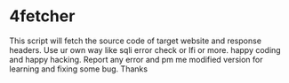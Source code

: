 # 4fetcher
This script will fetch the source code of target website and response headers. Use ur own way like sqli error check or lfi or more. happy coding and happy hacking. Report any error and pm me modified version for learning and fixing some bug. Thanks
